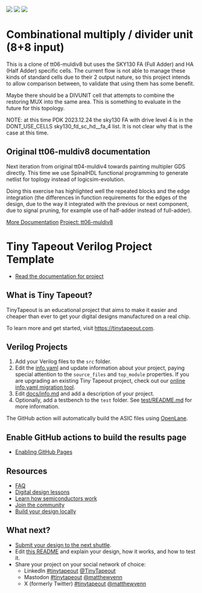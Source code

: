 ![](../../workflows/gds/badge.svg) ![](../../workflows/docs/badge.svg) ![](../../workflows/test/badge.svg)

# Combinational multiply / divider unit (8+8 input)

This is a clone of tt06-muldiv8 but uses the SKY130 FA (Full Adder) and
HA (Half Adder) specific cells.  The current flow is not able to manage
these kinds of standard cells due to their 2 output nature, so this project
intends to allow comparison between, to validate that using them has some
benefit.

Maybe there should be a DIVUNIT cell that attempts to combine the restoring
MUX into the same area.  This is something to evaluate in the future for
this topology.

NOTE: at this time PDK 2023.12.24 the sky130 FA with drive level 4 is in the
DONT_USE_CELLS sky130_fd_sc_hd__fa_4 list.  It is not clear why that is the
case at this time.

## Original tt06-muldiv8 documentation

Next iteration from original tt04-muldiv4 towards painting multipler GDS
directly.  This time we use SpinalHDL functional programming to generate
netlist for toplogy instead of logicsim-evolution.

Doing this exercise has highlighted well the repeated blocks and the edge
integration (the differences in function requirements for the edges of the
design, due to the way it integrated with the previous or next component,
due to signal pruning, for example use of half-adder instead of full-adder).

[More Documentation](docs/info.md)
[Project: tt06-muldiv8](https://github.com/dlmiles/tt06-muldiv8)

# Tiny Tapeout Verilog Project Template

- [Read the documentation for project](docs/info.md)

## What is Tiny Tapeout?

TinyTapeout is an educational project that aims to make it easier and cheaper than ever to get your digital designs manufactured on a real chip.

To learn more and get started, visit https://tinytapeout.com.

## Verilog Projects

1. Add your Verilog files to the `src` folder.
2. Edit the [info.yaml](info.yaml) and update information about your project, paying special attention to the `source_files` and `top_module` properties. If you are upgrading an existing Tiny Tapeout project, check out our [online info.yaml migration tool](https://tinytapeout.github.io/tt-yaml-upgrade-tool/).
3. Edit [docs/info.md](docs/info.md) and add a description of your project.
4. Optionally, add a testbench to the `test` folder. See [test/README.md](test/README.md) for more information.

The GitHub action will automatically build the ASIC files using [OpenLane](https://www.zerotoasiccourse.com/terminology/openlane/).

## Enable GitHub actions to build the results page

- [Enabling GitHub Pages](https://tinytapeout.com/faq/#my-github-action-is-failing-on-the-pages-part)

## Resources

- [FAQ](https://tinytapeout.com/faq/)
- [Digital design lessons](https://tinytapeout.com/digital_design/)
- [Learn how semiconductors work](https://tinytapeout.com/siliwiz/)
- [Join the community](https://tinytapeout.com/discord)
- [Build your design locally](https://docs.google.com/document/d/1aUUZ1jthRpg4QURIIyzlOaPWlmQzr-jBn3wZipVUPt4)

## What next?

- [Submit your design to the next shuttle](https://app.tinytapeout.com/).
- Edit [this README](README.md) and explain your design, how it works, and how to test it.
- Share your project on your social network of choice:
  - LinkedIn [#tinytapeout](https://www.linkedin.com/search/results/content/?keywords=%23tinytapeout) [@TinyTapeout](https://www.linkedin.com/company/100708654/)
  - Mastodon [#tinytapeout](https://chaos.social/tags/tinytapeout) [@matthewvenn](https://chaos.social/@matthewvenn)
  - X (formerly Twitter) [#tinytapeout](https://twitter.com/hashtag/tinytapeout) [@matthewvenn](https://twitter.com/matthewvenn)
